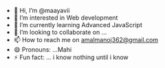 - 👋 Hi, I’m @maayavii
- 👀 I’m interested in Web development 
- 🌱 I’m currently learning Advanced JavaScript 
- 💞️ I’m looking to collaborate on ...
- 📫 How to reach me on amalmanoj362@gmail.com 
- 😄 Pronouns: ...Mahi
- ⚡ Fun fact: ... i know nothing until i know

<!---
maayavii/maayavii is a ✨ special ✨ repository because its `README.md` (this file) appears on your GitHub profile.
You can click the Preview link to take a look at your changes.
--->

